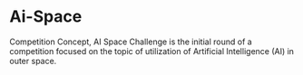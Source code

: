 # Ai-Space
Competition Concept,
AI Space Challenge is the initial round of a competition focused on the topic of utilization of Artificial Intelligence (AI) in outer space.
